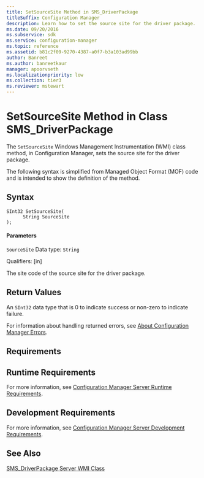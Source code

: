 ```yaml
---
title: SetSourceSite Method in SMS_DriverPackage
titleSuffix: Configuration Manager
description: Learn how to set the source site for the driver package.
ms.date: 09/20/2016
ms.subservice: sdk
ms.service: configuration-manager
ms.topic: reference
ms.assetid: b81c2f09-9270-4387-a0f7-b3a103ad99bb
author: Banreet
ms.author: banreetkaur
manager: apoorvseth
ms.localizationpriority: low
ms.collection: tier3
ms.reviewer: mstewart
---
```

# SetSourceSite Method in Class SMS_DriverPackage
The `SetSourceSite` Windows Management Instrumentation (WMI) class method, in Configuration Manager, sets the source site for the driver package.

 The following syntax is simplified from Managed Object Format (MOF) code and is intended to show the definition of the method.

## Syntax

```
SInt32 SetSourceSite(
      String SourceSite
);
```

#### Parameters
 `SourceSite`
 Data type: `String`

 Qualifiers: [in]

 The site code of the source site for the driver package.

## Return Values
 An `SInt32` data type that is 0 to indicate success or non-zero to indicate failure.

 For information about handling returned errors, see [About Configuration Manager Errors](../../../develop/core/understand/about-configuration-manager-errors.md).

## Requirements

## Runtime Requirements
 For more information, see [Configuration Manager Server Runtime Requirements](../../../develop/core/reqs/server-runtime-requirements.md).

## Development Requirements
 For more information, see [Configuration Manager Server Development Requirements](../../../develop/core/reqs/server-development-requirements.md).

## See Also
 [SMS_DriverPackage Server WMI Class](../../../develop/reference/osd/sms_driverpackage-server-wmi-class.md)
